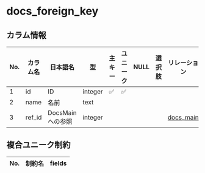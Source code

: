# docs_foreign_key

## カラム情報

| No. | カラム名 | 日本語名 | 型 | 主キー | ユニーク | NULL | 選択肢 | リレーション | on_delete | 補足 |
|---|---|---|---|---|---|---|---|---|---|---|
| 1 | id | ID | integer | ✅ | ✅ |  |  |  |  |  |
| 2 | name | 名前 | text |  |  |  |  |  |  |  |
| 3 | ref_id | DocsMainへの参照 | integer |  |  |  |  | [docs_main](./docs_main.md) | CASCADE |  |
## 複合ユニーク制約

| No. | 制約名 | fields |
|---|---|---|
